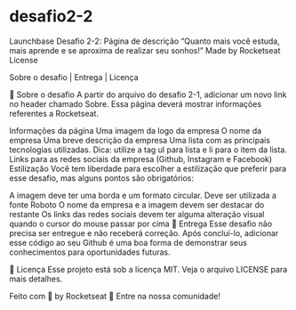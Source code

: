 # desafio2-2
Launchbase
Desafio 2-2: Página de descrição
“Quanto mais você estuda, mais aprende e se aproxima de realizar seu sonhos!”
Made by Rocketseat License

Sobre o desafio   |    Entrega   |    Licença

🚀 Sobre o desafio
A partir do arquivo do desafio 2-1, adicionar um novo link no header chamado Sobre. Essa página deverá mostrar informações referentes a Rocketseat.

Informações da página
Uma imagem da logo da empresa
O nome da empresa
Uma breve descrição da empresa
Uma lista com as principais tecnologias utilizadas. Dica: utilize a tag ul para lista e li para o item da lista.
Links para as redes sociais da empresa (Github, Instagram e Facebook)
Estilização
Você tem liberdade para escolher a estilização que preferir para esse desafio, mas alguns pontos são obrigatórios:

A imagem deve ter uma borda e um formato circular.
Deve ser utilizada a fonte Roboto
O nome da empresa e a imagem devem ser destacar do restante
Os links das redes sociais devem ter alguma alteração visual quando o cursor do mouse passar por cima
📆 Entrega
Esse desafio não precisa ser entregue e não receberá correção. Após concluí-lo, adicionar esse código ao seu Github é uma boa forma de demonstrar seus conhecimentos para oportunidades futuras.

📝 Licença
Esse projeto está sob a licença MIT. Veja o arquivo LICENSE para mais detalhes.

Feito com 💜 by Rocketseat 👋 Entre na nossa comunidade!

